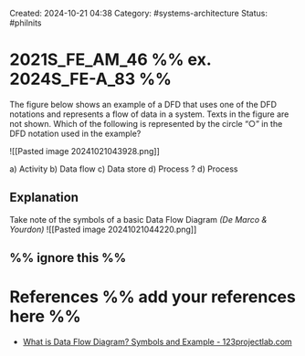 Created: 2024-10-21 04:38
Category: #systems-architecture 
Status: #philnits



# 2021S_FE_AM_46 %% ex. 2024S_FE-A_83 %%

The figure below shows an example of a DFD that uses one of the DFD notations and represents a flow of data in a system. Texts in the figure are not shown. Which of the following is represented by the circle “$\bigcirc$” in the DFD notation used in the example?

![[Pasted image 20241021043928.png]]

a) Activity 
b) Data flow
c) Data store 
d) Process
? 
d) Process
## Explanation
Take note of the symbols of a basic Data Flow Diagram _(De Marco & Yourdon)_
![[Pasted image 20241021044220.png]]




%% ignore this %%
---









# References %% add your references here %%
- [What is Data Flow Diagram? Symbols and Example - 123projectlab.com](https://123projectlab.com/data-flow-diagram-symbols-and-examples/)